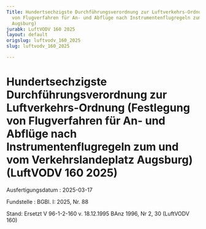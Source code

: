 ```yaml
---
Title: Hundertsechzigste Durchführungsverordnung zur Luftverkehrs-Ordnung (Festlegung
  von Flugverfahren für An- und Abflüge nach Instrumentenflugregeln zum und vom Verkehrslandeplatz
  Augsburg)
jurabk: LuftVODV 160 2025
layout: default
origslug: luftvodv_160_2025
slug: luftvodv_160_2025

---
```


# Hundertsechzigste Durchführungsverordnung zur Luftverkehrs-Ordnung (Festlegung von Flugverfahren für An- und Abflüge nach Instrumentenflugregeln zum und vom Verkehrslandeplatz Augsburg) (LuftVODV 160 2025)

Ausfertigungsdatum
:   2025-03-17

Fundstelle
:   BGBl. I: 2025, Nr. 88

Stand: Ersetzt V 96-1-2-160 v. 18.12.1995 BAnz 1996, Nr 2, 30 (LuftVODV 160)

